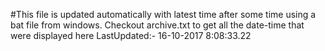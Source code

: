 #This file is updated automatically with latest time after some time using a bat file from windows. Checkout archive.txt to get all the date-time that were displayed here
LastUpdated:- 16-10-2017  8:08:33.22 
